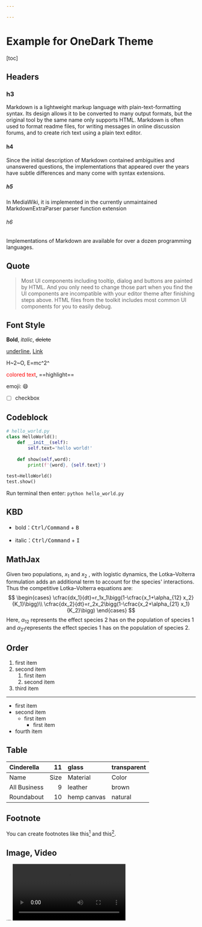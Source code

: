 ```yaml
---

---
```


# Example for OneDark Theme

[toc]

## Headers

### h3

Markdown is a lightweight markup language with plain-text-formatting syntax. Its design allows it to be converted to many output formats, but the original tool by the same name only supports HTML. Markdown is often used to format readme files, for writing messages in online discussion forums, and to create rich text using a plain text editor.

#### h4

Since the initial description of Markdown contained ambiguities and unanswered questions, the implementations that appeared over the years have subtle differences and many come with syntax extensions.

##### h5

In MediaWiki, it is implemented in the currently unmaintained MarkdownExtraParser parser function extension

###### h6

Implementations of Markdown are available for over a dozen programming languages.

## Quote

> Most UI components including tooltip, dialog and buttons are painted by HTML. And you only need to change those part when you find the UI components are incompatible with your editor theme after finishing steps above. HTML files from the toolkit includes most common UI components for you to easily debug.

## Font Style

**Bold**, *italic*, ~~delete~~

<u>underline</u>, [Link](typora.io)

H~2~O, E=mc^2^

<span style="color:red">colored text</span>, ==highlight==

emoji: :smile:

- [ ] checkbox

## Codeblock

```python
# hello_world.py
class HelloWorld():
	def __init__(self):
        self.text='hello world!'
    
    def show(self,word):
        print(f'{word}, {self.text}')
        
test=HelloWorld()
test.show()
```

Run terminal then enter: `python hello_world.py`

## KBD

* bold：<kbd>Ctrl/Command</kbd> + <kbd>B</kbd> 

* italic：<kbd>Ctrl/Command</kbd> + <kbd>I</kbd> 

## MathJax

Given two populations, $x_1$ and $x_2$ , with logistic dynamics, the Lotka–Volterra formulation adds an additional term to account for the species' interactions. Thus the competitive Lotka–Volterra equations are:
$$
\begin{cases}
\cfrac{dx_1}{dt}=r_1x_1\bigg(1-\cfrac{x_1+\alpha_{12} x_2}{K_1}\bigg)\\ 
\cfrac{dx_2}{dt}=r_2x_2\bigg(1-\cfrac{x_2+\alpha_{21} x_1}{K_2}\bigg)
\end{cases}
$$
Here, $\alpha_{12}$ represents the effect species 2 has on the population of species 1 and  $\alpha_{21}$represents the effect species 1 has on the population of species 2. 

## Order

1. first item
2. second item
   1. first item
   2. second item
3. third item

---

* first item
* second item
  * first item
    * first item
* fourth item

## Table

| Cinderella   |   11 | glass       | transparent |
| :----------- | ---: | :---------- | :---------- |
| Name         | Size | Material    | Color       |
| All Business |    9 | leather     | brown       |
| Roundabout   |   10 | hemp canvas | natural     |

## Footnote

You can create footnotes like this[^fn1] and this[^fn2]. 

[^fn1]: Here is the **text** of the first ***\*footnote\****. 
[^fn2]: Here is the **text** of the second ***\*footnote\****.

## Image, Video

<img src="D:\Project\typora-onedark-theme\example\image.jpg" alt="Cosmos08" style="zoom:15%;" />

<video src="./video.mp4" />

<table>
  <tr>
   <td>Bash command
   </td>
   <td>Description
   </td>
  </tr>
  <tr>
   <td>ls
   </td>
   <td>List directory contents
   </td>
  </tr>
  <tr>
   <td>cd
   </td>
   <td>Change directory
   </td>
  </tr>
  <tr>
   <td>cp
   </td>
   <td>Copy files
   </td>
  </tr>
  <tr>
   <td>mv
   </td>
   <td>Move files
   </td>
  </tr>
</table>

## Graph

### sequence

```sequence
Alice->Bob: Hello Bob, how are you?
Note right of Bob: Bob thinks
Bob-->Alice: I am good thanks!
```

### flow

```flow
st=>start: Start
op=>operation: Your Operation
cond=>condition: Yes or No?
e=>end

st->op->cond
cond(yes)->e
cond(no)->op
```

### mermaid

#### Flowchart

```mermaid
graph TD
    Start --> Stop
```
```mermaid
graph LR
	A([A]) --- B(B) -- C --- C{C}
    C -- D --> D[[D]]
    C -.->|E| E[E]
    C -. F .-> F[(F)]
    C ==>|G| G((G))
    B == edge ==> H>H]
    B --> I{{I}}
    subgraph sub [subgraph]
    I -->|J| J[/J/]
    I -->|K| K[\K\]
    I -->|L| L[\L/]
    I -->|M| M[/M\]
    end
```


#### Sequence diagram

```mermaid
%% Example of sequence diagram
sequenceDiagram
	participant A
	participant B
	participant C
	Note right of B: note
	Note over A,B: note
	A->B: a
	activate B
	A-->B: b
	activate B
	A->>B: c
	deactivate B
	A-->>B: d
	deactivate B
	rect rgba(128,0,0,0.5)
	A-xA: e
	end
	loop loop
        A--xB: f
    end
    alt alt
        B->>A: g
    else else
        B->>A: h
    end
    par par
    	A->C: i
    and and
    	A->B: j
    	par nest
    		B->C: k
    	end
    end
    
```

#### Class diagram

```mermaid
classDiagram
    A <|-- B: label
    A "1" *-- "1.." C
    A "*" o-- "0..1" D
    C <-- E
    C -- F
    D <.. G
    D <|.. H
    D .. I
    A: +int i1
    A: -String s1
    A: #List~int~ l1
    A: ~f1(arg) bool
    A: +f2()*
    A: +f3()$
    class B {
   		<<enumeration>>
        RED
        GREEN
        BLUE
    }
    class D {
    	<<interface>>
    	int i1
    	f1()
    }
```

#### State diagram

```mermaid
stateDiagram
    [*] --> Still
    Still --> [*]

    Still --> Moving
    Moving --> Still
    Moving --> Crash
    Crash --> [*]
```

```mermaid
stateDiagram
	state fork_state <<fork>>
    state "This is A" as A
    [*] --> fork_state
    [*] --> D
    D --> fork_state
    note right of D
    	note for D
    end note
    note left of A: note for A
    fork_state --> A
    fork_state --> B
    A --> C: trans
    B --> C
    C --> [*]
    state C {
    	[*] --> C1: test
    	C1 --> C2
    	C2 --> C3
    	C3 --> [*]
    	state C2 {
    		[*] --> C21
    		C21 --> [*]
    		state C21 {
    			[*] --> C211
    		}
    	}
    	C1: This is C1
    	--
    	[*] --> T
    }
```

```mermaid
stateDiagram-v2
	state fork_state <<fork>>
    state "This is A" as A
    [*] --> fork_state
    [*] --> D
    D --> fork_state
    note right of D
    	note for D
    end note
    note left of A: note for A
    fork_state --> A
    fork_state --> B
    A --> C: trans
    B --> C
    C --> [*]
    state C {
    	[*] --> C1: test
    	C1 --> C2
    	C2 --> C3
    	C3 --> [*]
    	state C2 {
    		[*] --> C21
    		C21 --> [*]
    		state C21 {
    			[*] --> C211
    		}
    	}
    	C1: This is C1
    	--
    	[*] --> T
    }
```

#### Entity Relationship Diagram

```mermaid
erDiagram
    A |o--o| B : b
    B ||--|| C : c
    A }o..o{ D : d
    D }|..|{ E : e
```

#### User Journey Diagram

```mermaid
journey
    title My working day
    section A
        A1: 5: Me
        A2: 3: Me
        A3: 1: Me, Cat
```

#### Gantt

```mermaid
%% Example with slection of syntaxes
gantt
dateFormat  YYYY-MM-DD
title Adding GANTT diagram functionality to mermaid

section A section
Completed task            :done,    des1, 2014-01-06,2014-01-08
Active task               :active,  des2, 2014-01-09, 3d
Future task               :         des3, after des2, 5d
Future task2               :         des4, after des3, 5d

section Critical tasks
Completed task in the critical line :crit, done, 2014-01-06,24h
Implement parser and jison          :crit, done, after des1, 2d
Create tests for parser             :crit, active, 3d
Future task in critical line        :crit, 5d
Create tests for renderer           :2d
Add to mermaid                      :1d

section Documentation
Describe gantt syntax               :active, a1, after des1, 3d
Add gantt diagram to demo page      :after a1  , 20h
Add another diagram to demo page    :doc1, after a1  , 48h

section Last section
Describe gantt syntax               :after doc1, 3d
Add gantt diagram to demo page      : 20h
Add another diagram to demo page    : 48h
```

#### Pie Chart

```mermaid

pie
    title Pie Chart
    "A" : 1
    "B" : 2
    "C" : 3
    "D" : 4
    "E" : 5
    "F" : 6
    "G" : 7
    "H" : 8
```